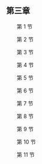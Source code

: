 ## 第三章

&emsp;&emsp;第 1 节

&emsp;&emsp;第 2 节

&emsp;&emsp;第 3 节

&emsp;&emsp;第 4 节

&emsp;&emsp;第 5 节

&emsp;&emsp;第 6 节

&emsp;&emsp;第 7 节

&emsp;&emsp;第 8 节

&emsp;&emsp;第 9 节

&emsp;&emsp;第 10 节

&emsp;&emsp;第 11 节